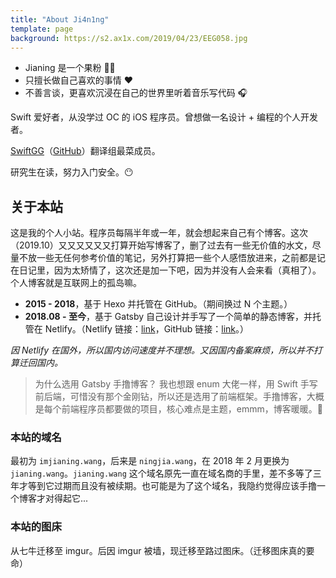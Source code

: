 ```yaml
---
title: "About Ji4n1ng"
template: page
background: https://s2.ax1x.com/2019/04/23/EEG058.jpg
---
```


- Jianing 是一个果粉 👨‍💻
- 只擅长做自己喜欢的事情 ❤️
- 不善言谈，更喜欢沉浸在自己的世界里听着音乐写代码 🎧

Swift 爱好者，从没学过 OC 的 iOS 程序员。曾想做一名设计 + 编程的个人开发者。

[SwiftGG](https://swift.gg)（[GitHub](https://github.com/SwiftGGTeam)）翻译组最菜成员。

研究生在读，努力入门安全。😶


## 关于本站

这是我的个人小站。程序员每隔半年或一年，就会想起来自己有个博客。这次（2019.10）又又又又又又打算开始写博客了，删了过去有一些无价值的水文，尽量不放一些无任何参考价值的笔记，另外打算把一些个人感悟放进来，之前都是记在日记里，因为太矫情了，这次还是加一下吧，因为并没有人会来看（真相了）。个人博客就是互联网上的孤岛嘛。

- **2015 - 2018**，基于 Hexo 并托管在 GitHub。（期间换过 N 个主题。）
- **2018.08 - 至今**，基于 Gatsby 自己设计并手写了一个简单的静态博客，并托管在 Netlify。（Netlify 链接：[link](https://angry-cori-a0e2bd.netlify.com/)，GitHub 链接：[link](https://github.com/Ji4n1ng/blog)。）

*因 Netlify 在国外，所以国内访问速度并不理想。又因国内备案麻烦，所以并不打算迁回国内。*

> 为什么选用 Gatsby 手撸博客？
我也想跟 enum 大佬一样，用 Swift 手写前后端，可惜没有那个金刚钻，所以还是选用了前端框架。手撸博客，大概是每个前端程序员都要做的项目，核心难点是主题，emmm，博客暖暖。🤣

### 本站的域名

最初为 `imjianing.wang`，后来是 `ningjia.wang`，在 2018 年 2 月更换为 `jianing.wang`。`jianing.wang` 这个域名原先一直在域名商的手里，差不多等了三年才等到它过期而且没有被续期。也可能是为了这个域名，我隐约觉得应该手撸一个博客才对得起它...

### 本站的图床

从七牛迁移至 imgur。后因 imgur 被墙，现迁移至路过图床。（迁移图床真的要命）
